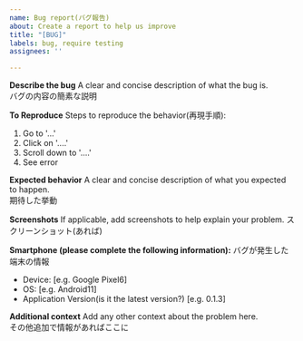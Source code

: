 ```yaml
---
name: Bug report(バグ報告)
about: Create a report to help us improve
title: "[BUG]"
labels: bug, require testing
assignees: ''

---
```


**Describe the bug**
A clear and concise description of what the bug is.  
バグの内容の簡素な説明

**To Reproduce**
Steps to reproduce the behavior(再現手順):
1. Go to '...'
2. Click on '....'
3. Scroll down to '....'
4. See error

**Expected behavior**
A clear and concise description of what you expected to happen.  
期待した挙動

**Screenshots**
If applicable, add screenshots to help explain your problem.
スクリーンショット(あれば)

**Smartphone (please complete the following information):**
バグが発生した端末の情報
 - Device: [e.g. Google Pixel6]
 - OS: [e.g. Android11]
 - Application Version(is it the latest version?) [e.g. 0.1.3]

**Additional context**
Add any other context about the problem here.  
その他追加で情報があればここに

